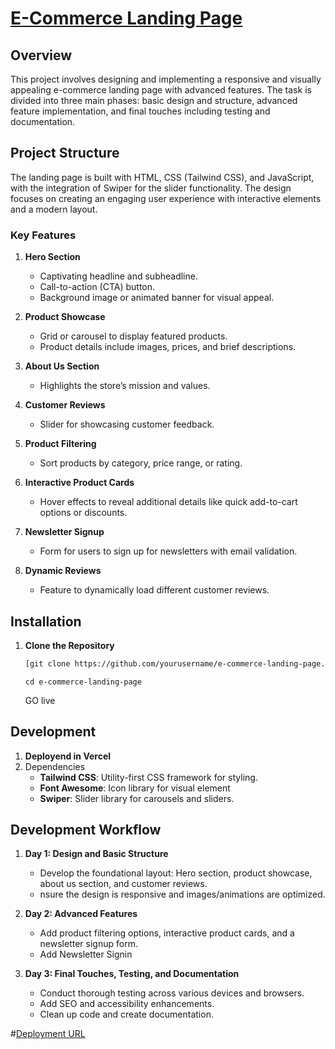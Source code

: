 # [E-Commerce Landing Page](https://e-com-rust-mu.vercel.app/index.html)

## Overview

This project involves designing and implementing a responsive and visually appealing e-commerce landing page with advanced features. The task is divided into three main phases: basic design and structure, advanced feature implementation, and final touches including testing and documentation.

## Project Structure

The landing page is built with HTML, CSS (Tailwind CSS), and JavaScript, with the integration of Swiper for the slider functionality. The design focuses on creating an engaging user experience with interactive elements and a modern layout.

### Key Features

1. **Hero Section**
   - Captivating headline and subheadline.
   - Call-to-action (CTA) button.
   - Background image or animated banner for visual appeal.

2. **Product Showcase**
   - Grid or carousel to display featured products.
   - Product details include images, prices, and brief descriptions.

3. **About Us Section**
   - Highlights the store’s mission and values.

4. **Customer Reviews**
   - Slider for showcasing customer feedback.

5. **Product Filtering**
   - Sort products by category, price range, or rating.

6. **Interactive Product Cards**
   - Hover effects to reveal additional details like quick add-to-cart options or discounts.

7. **Newsletter Signup**
   - Form for users to sign up for newsletters with email validation.

8. **Dynamic Reviews**
   - Feature to dynamically load different customer reviews.

## Installation

1. **Clone the Repository**
   ```bash
   [git clone https://github.com/yourusername/e-commerce-landing-page.git](https://github.com/MdShafiqulSaymon/E-COM.git)
   ```
   ```
   cd e-commerce-landing-page
   ```
   GO live
## Development
1. **Deployend in Vercel**
2. Dependencies
   - **Tailwind CSS**: Utility-first CSS framework for styling.
   - **Font Awesome**: Icon library for visual element
   - **Swiper**: Slider library for carousels and sliders.

## Development Workflow
1. **Day 1: Design and Basic Structure**
   - Develop the foundational layout: Hero section, product showcase, about us section, and customer reviews.
   - nsure the design is responsive and images/animations are optimized.
  
2. **Day 2: Advanced Features**
   - Add product filtering options, interactive product cards, and a newsletter signup form.
   - Add Newsletter Signin
  
3. **Day 3: Final Touches, Testing, and Documentation**
   - Conduct thorough testing across various devices and browsers.
   - Add SEO and accessibility enhancements.
   - Clean up code and create documentation.
  
#[Deployment URL](https://e-com-rust-mu.vercel.app/index.html)
